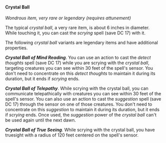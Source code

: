 #### Crystal Ball

*Wondrous item, very rare or legendary (requires attunement)*

The typical *crystal ball*, a very rare item, is about 6 inches in diameter. While touching it, you can cast the *scrying* spell (save DC 17) with it.

The following *crystal ball* variants are legendary items and have additional properties.

***Crystal Ball of Mind Reading***. You can use an action to cast the *detect thoughts* spell (save DC 17) while you are scrying with the *crystal ball*, targeting creatures you can see within 30 feet of the spell's sensor. You don't need to concentrate on this *detect thoughts* to maintain it during its duration, but it ends if *scrying* ends.

***Crystal Ball of Telepathy***. While scrying with the crystal ball, you can communicate telepathically with creatures you can see within 30 feet of the spell's sensor. You can also use an action to cast the *suggestion* spell (save DC 17) through the sensor on one of those creatures. You don't need to concentrate on this *suggestion* to maintain it during its duration, but it ends if *scrying* ends. Once used, the *suggestion* power of the *crystal ball* can't be used again until the next dawn.

***Crystal Ball of True Seeing***. While scrying with the crystal ball, you have truesight with a radius of 120 feet centered on the spell's sensor.
